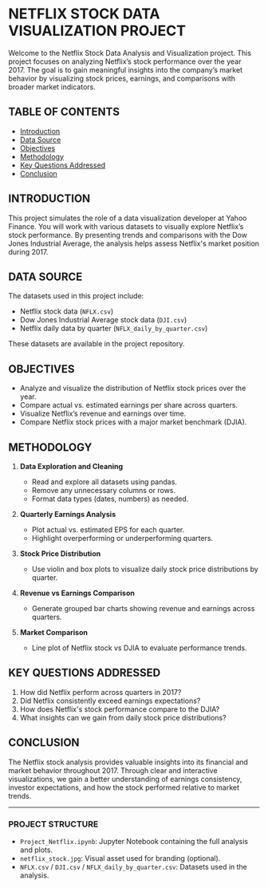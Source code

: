 # NETFLIX STOCK DATA VISUALIZATION PROJECT

Welcome to the Netflix Stock Data Analysis and Visualization project. This project focuses on analyzing Netflix’s stock performance over the year 2017. The goal is to gain meaningful insights into the company’s market behavior by visualizing stock prices, earnings, and comparisons with broader market indicators.

## TABLE OF CONTENTS
- [Introduction](#introduction)
- [Data Source](#data-source)
- [Objectives](#objectives)
- [Methodology](#methodology)
- [Key Questions Addressed](#key-questions-addressed)
- [Conclusion](#conclusion)

## INTRODUCTION

This project simulates the role of a data visualization developer at Yahoo Finance. You will work with various datasets to visually explore Netflix’s stock performance. By presenting trends and comparisons with the Dow Jones Industrial Average, the analysis helps assess Netflix's market position during 2017.

## DATA SOURCE

The datasets used in this project include:
- Netflix stock data (`NFLX.csv`)
- Dow Jones Industrial Average stock data (`DJI.csv`)
- Netflix daily data by quarter (`NFLX_daily_by_quarter.csv`)

These datasets are available in the project repository.

## OBJECTIVES

- Analyze and visualize the distribution of Netflix stock prices over the year.
- Compare actual vs. estimated earnings per share across quarters.
- Visualize Netflix’s revenue and earnings over time.
- Compare Netflix stock prices with a major market benchmark (DJIA).

## METHODOLOGY

1. **Data Exploration and Cleaning**
   - Read and explore all datasets using pandas.
   - Remove any unnecessary columns or rows.
   - Format data types (dates, numbers) as needed.

2. **Quarterly Earnings Analysis**
   - Plot actual vs. estimated EPS for each quarter.
   - Highlight overperforming or underperforming quarters.

3. **Stock Price Distribution**
   - Use violin and box plots to visualize daily stock price distributions by quarter.

4. **Revenue vs Earnings Comparison**
   - Generate grouped bar charts showing revenue and earnings across quarters.

5. **Market Comparison**
   - Line plot of Netflix stock vs DJIA to evaluate performance trends.

## KEY QUESTIONS ADDRESSED

1. How did Netflix perform across quarters in 2017?
2. Did Netflix consistently exceed earnings expectations?
3. How does Netflix's stock performance compare to the DJIA?
4. What insights can we gain from daily stock price distributions?

## CONCLUSION

The Netflix stock analysis provides valuable insights into its financial and market behavior throughout 2017. Through clear and interactive visualizations, we gain a better understanding of earnings consistency, investor expectations, and how the stock performed relative to market trends.

---

### PROJECT STRUCTURE

- `Project_Netflix.ipynb`: Jupyter Notebook containing the full analysis and plots.
- `netflix_stock.jpg`: Visual asset used for branding (optional).
- `NFLX.csv` / `DJI.csv` / `NFLX_daily_by_quarter.csv`: Datasets used in the analysis.